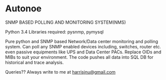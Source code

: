 # Autonoe

SNMP BASED POLLING AND MONITORING SYSTEM(NMS)


Python 3.4
Libraries required: pysnmp, pymysql


Pure python and SNMP based Network/Data center monitoring and polling system.
Can poll any SNMP enabled devices including, switches, router etc. even passive equipments like UPS and Data Center PACs.
Replace OIDs and MIBs to suit your environment.
The code pushes all data into SQL DB for historical and trace analysis.

Queries?? Always write to me at harrisjnu@gmail.com
